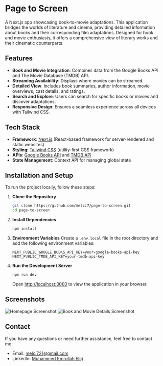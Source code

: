 # Page to Screen

A Next.js app showcasing book-to-movie adaptations. This application bridges the worlds of literature and cinema, providing detailed information about books and their corresponding film adaptations. Designed for book and movie enthusiasts, it offers a comprehensive view of literary works and their cinematic counterparts.

## Features

- **Book and Movie Integration**: Combines data from the Google Books API and The Movie Database (TMDB) API.
- **Streaming Availability**: Displays where movies can be streamed.
- **Detailed View**: Includes book summaries, author information, movie overviews, cast details, and ratings.
- **Search and Explore**: Users can search for specific books or movies and discover adaptations.
- **Responsive Design**: Ensures a seamless experience across all devices with Tailwind CSS.

## Tech Stack

- **Framework**: [Next.js](https://nextjs.org/) (React-based framework for server-rendered and static websites)
- **Styling**: [Tailwind CSS](https://tailwindcss.com/) (utility-first CSS framework)
- **APIs**: [Google Books API](https://developers.google.com/books) and [TMDB API](https://developers.themoviedb.org/)
- **State Management**: Context API for managing global state

## Installation and Setup

To run the project locally, follow these steps:

1. **Clone the Repository**
   ```bash
   git clone https://github.com/melci7/page-to-screen.git
   cd page-to-screen
   ```

2. **Install Dependencies**
   ```bash
   npm install
   ```

3. **Environment Variables**
   Create a `.env.local` file in the root directory and add the following environment variables:
   ```env
   NEXT_PUBLIC_GOOGLE_BOOKS_API_KEY=your-google-books-api-key
   NEXT_PUBLIC_TMDB_API_KEY=your-tmdb-api-key
   ```

4. **Run the Development Server**
   ```bash
   npm run dev
   ```
   Open [http://localhost:3000](http://localhost:3000) to view the application in your browser.

## Screenshots

![Homepage Screenshot](https://i.imgur.com/9BxsYwn.png)
![Book and Movie Details Screenshot](https://i.imgur.com/hSOxF84.png)

## Contact

If you have any questions or need further assistance, feel free to contact me:

- Email: [melci721@gmail.com](mailto:melci721@gmail.com)
- LinkedIn: [Muhammed Emrullah Elçi](https://www.linkedin.com/in/muhammed-elci/)
